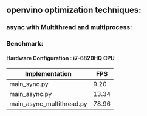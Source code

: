 ## openvino optimization techniques:

### async with Multithread and multiprocess:

### Benchmark:
#### Hardware Configuration : i7-6820HQ CPU

|  Implementation |   FPS   |
|-----------------|---------|
| main_sync.py    | 9.20    |
| main_async.py   | 13.34   |
| main_async_multithread.py | 78.96|
